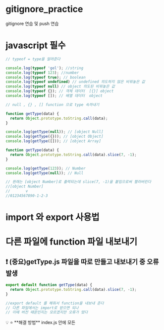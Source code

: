 # gitignore_practice
gitignore 연습 및 push 연습


# javascript 필수 

```jsx
// typeof = type을 알려준다 

console.log(typeof 'gel'); //string
console.log(typeof 123); //number
console.log(typeof true); // boolean
console.log(typeof undefined) // undefined 의도하지 않은 비워놓은 값 
console.log(typeof null) // object 의도된 비워놓은 값
console.log(typeof {}); // 객체 데이터  [{}] object
console.log(typeof []); // 배열 데이터  object

// null , {} , [] function 으로 type 속까내기

function getType(data) {
  return Object.prototype.toString.call(data);
}

console.log(getType(null)); // [object Null]
console.log(getType({})); // [object Object]
console.log(getType([])); // [object Array]
```

```jsx
function getType(data) {
  return Object.prototype.toString.call(data).slice(7, -1);
}

console.log(getType(123)); // Number
console.log(getType(null)); // Null

// 원래는 [object Number]로 출력되는데 slice(7, -1)을 붙임으로써 짤라버린다
//[object Number]
//       v
//01234567890-1-2-3
```

# import 와 export 사용법

# 다른 파일에 function 파일 내보내기

## ❗️ (중요)getType.js 파일을 따로 만들고 내보내기 중 오류 발생

```jsx
export default function getType(data) {
  return Object.prototype.toString.call(data).slice(7, -1);
}

//export default 를 해줘서 function을 내보내 준다
// 다른 파일에서는 import로 받으면 되나 
// 이때 버전 때문인지는 모르겠지만 오류가 떴다 

```

<aside>
💡 ⭐️ **해결 방법** 
 index.js 안에 모든 <script src = ''  > 에 type = 'module'을 추가해준다

</aside>

```jsx
import getType from './getType';
// import 를 해주어 getType 가져오기

console.log(typeof 'gel');
console.log(typeof 123);
console.log(typeof true);
console.log(typeof undefined);
console.log(typeof null);
console.log(typeof {});
console.log(typeof []);

console.log(getType(123));
console.log(getType(null));
```

# 산술 연산자

```jsx
// 산술 연산자(arithmetic operator)

console.log(1 + 2); //3
console.log(5 - 7); //-2
console.log(10 * 10); // 100
console.log(10 / 5); //2
console.log(7 % 5); //2 나머지 값
```

# 할당 연산자

```jsx
// 할당 연산자

let a = 2;

console.log(a); //2
```

```jsx
let a = 2;
a = a + 1; // 재 할당

console.log(a); //3
```

### 위 명령어 간략화

```jsx
// 할당 연산자

let a = 2;
// a = a + 1;
a += 1; // 산술연산자가 다 가능 -,*,/ 등

console.log(a);
```

```jsx
// 비교 연산자(comparison operator)

const a = 1;
const b = 1;

console.log(a === b); // true , === 일치 연산자 , a와 b의 데이터는 type과  값이 똑같아야 true가 나옴
```

```jsx
// 비교 연산자(comparison operator)

const a = 1;
const b = 3;

console.log(a === b); //false , 값이 다름

```

```jsx
// 비교 연산자(comparison operator)

const a = 1;
const b = '123';

console.log(a === b); // false , type이 다름 
```

# 매개 변수는?

```jsx

// 비교 연산자(comparison operator)

const a = 1;
const b = 3;

console.log(a === b);

function isEqual(x, y) {
  return x === y;
}
// isEqual(x,y) isEqual 함수를 작동시 매개변수로 x,y 값을 받을 것인데 
console.log(isEqual(1, 1)); //true 출력
// 그 매개변수의 값은 x=1 , y=1

console.log(isEqual(2, '2')); // false 출력
```

# 같지 않다 ! ==

```jsx
// 비교 연산자(comparison operator)

const a = 1;
const b = 3;

console.log(a !== b); // true , 불일치 연산자
```

# 작다 <

```jsx
// 비교 연산자(comparison operator)

const a = 1;
const b = 1;

console.log(a < b); // false
```

# 작거나 or 크거나 같다

```jsx
// 비교 연산자(comparison operator)

const a = 7;
const b = 7;

console.log(a >= b); //true 
```

# ❗️ 꺽쇠 갈호는 앞에 배치되야 한다

만약 =<  ⇒ 이런식으로 적으면 오류가 난다 왜? 이런 문법은 없으니깐 ㅎㅎ

# 논리 연산자

```jsx
// 논리 연산자(logical operator)

const a = 1 === 1; // true
const b = 'AB' === 'AB'; //true
const c = true; //true

console.log(a);
console.log(b);
console.log(c);
console.log('&&: ', a && b && c);//and 연산자 &&: true엔퍼센트 모두가 참일때 true를 표시 
```

```jsx
// 논리 연산자(logical operator)

const a = 1 === 1; // true
const b = 'AB' === 'AB'; //true
const c = false; //false

console.log(a); //true
console.log(b); //true
console.log(c); //false

console.log('&&: ', a && b && c); //and 연산자 false
console.log('||: ', a || b); // or 연산자 true , 둘중 하나라도 true면 true
console.log('!: ', !a); // not 연산자 a= true 인데, !a = false 출력
```

```jsx
// 삼항 연산자(ternary operator)

const a = 1 < 2;

if (a) {
  console.log('참');
} else {
  console.log('거짓');
}

// 참 출력
```

## 삼항 연산자 코드의 단순화

```jsx
const a = 1 < 2;

if (a) {
  console.log('참');
} else {
  console.log('거짓');
}

console.log(a ? '참' : '거짓'); 
//참 ? 기준으로 앞부분이 즉 a가 참이면 : 앞부분 실행 그것이 아니면 뒷부분인 '거짓' 출력
```
